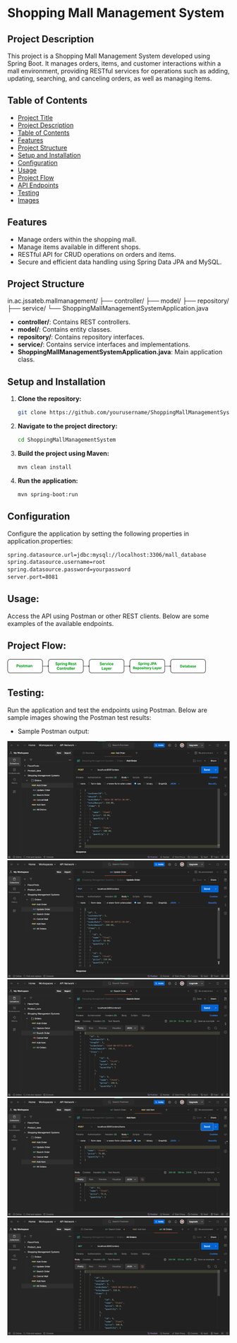 # Shopping Mall Management System

## Project Description
This project is a Shopping Mall Management System developed using Spring Boot. It manages orders, items, and customer interactions within a mall environment, providing RESTful services for operations such as adding, updating, searching, and canceling orders, as well as managing items.

## Table of Contents
- [Project Title](#shopping-mall-management-system)
- [Project Description](#project-description)
- [Table of Contents](#table-of-contents)
- [Features](#features)
- [Project Structure](#project-structure)
- [Setup and Installation](#setup-and-installation)
- [Configuration](#configuration)
- [Usage](#usage)
- [Project Flow](#project-flow)
- [API Endpoints](#api-endpoints)
- [Testing](#testing)
- [Images](#images)

## Features
- Manage orders within the shopping mall.
- Manage items available in different shops.
- RESTful API for CRUD operations on orders and items.
- Secure and efficient data handling using Spring Data JPA and MySQL.

## Project Structure
in.ac.jssateb.mallmanagement/ ├── controller/ ├── model/ ├── repository/ ├── service/ └── ShoppingMallManagementSystemApplication.java

- **controller/**: Contains REST controllers.
- **model/**: Contains entity classes.
- **repository/**: Contains repository interfaces.
- **service/**: Contains service interfaces and implementations.
- **ShoppingMallManagementSystemApplication.java**: Main application class.

## Setup and Installation
1. **Clone the repository:**
   ```bash
   git clone https://github.com/yourusername/ShoppingMallManagementSystem.git
2. **Navigate to the project directory:**
   ```bash
   cd ShoppingMallManagementSystem
3. **Build the project using Maven:**
   ```bash
   mvn clean install
4. **Run the application:**
   ```bash
   mvn spring-boot:run
## Configuration
Configure the application by setting the following properties in application.properties:
   ```bash
   spring.datasource.url=jdbc:mysql://localhost:3306/mall_database
   spring.datasource.username=root
   spring.datasource.password=yourpassword
   server.port=8081
```

## Usage:
Access the API using Postman or other REST clients. Below are some examples of the available endpoints.

## Project Flow:
![Project Flow](./Images/Picture6.png)

## Testing:
Run the application and test the endpoints using Postman. Below are sample images showing the Postman test results:

- Sample Postman output:

![OUTPUT 1](./Images/Picture1.png)
![OUTPUT 2](./Images/Picture2.png)
![OUTPUT 3](./Images/Picture3.png)
![OUTPUT 4](./Images/Picture4.png)
![OUTPUT 5](./Images/Picture5.png)

